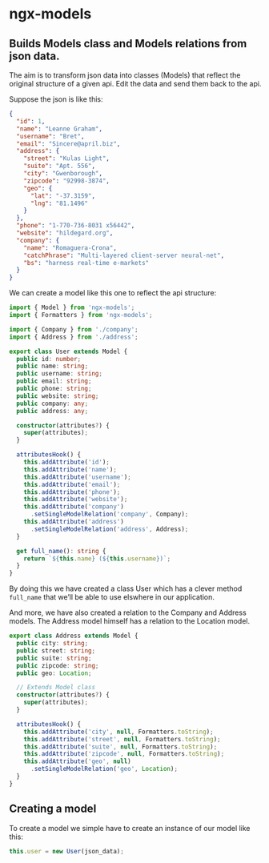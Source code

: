 # ngx-models

## Builds Models class and Models relations from json data.
The aim is to transform json data into classes (Models) that reflect the
original structure of a given api. Edit the data and send them back to the api.

Suppose the json is like this:

```json
{
  "id": 1,
  "name": "Leanne Graham",
  "username": "Bret",
  "email": "Sincere@april.biz",
  "address": {
    "street": "Kulas Light",
    "suite": "Apt. 556",
    "city": "Gwenborough",
    "zipcode": "92998-3874",
    "geo": {
      "lat": "-37.3159",
      "lng": "81.1496"
    }
  },
  "phone": "1-770-736-8031 x56442",
  "website": "hildegard.org",
  "company": {
    "name": "Romaguera-Crona",
    "catchPhrase": "Multi-layered client-server neural-net",
    "bs": "harness real-time e-markets"
  }
}
```

We can create a model like this one to reflect the api structure:

```typescript
import { Model } from 'ngx-models';
import { Formatters } from 'ngx-models';

import { Company } from './company';
import { Address } from './address';

export class User extends Model {
  public id: number;
  public name: string;
  public username: string;
  public email: string;
  public phone: string;
  public website: string;
  public company: any;
  public address: any;

  constructor(attributes?) {
    super(attributes);
  }

  attributesHook() {
    this.addAttribute('id');
    this.addAttribute('name');
    this.addAttribute('username');
    this.addAttribute('email');
    this.addAttribute('phone');
    this.addAttribute('website');
    this.addAttribute('company')
      .setSingleModelRelation('company', Company);
    this.addAttribute('address')
      .setSingleModelRelation('address', Address);
  }

  get full_name(): string {
    return `${this.name} (${this.username})`;
  }
}
```

By doing this we have created a class User which has a clever method `full_name`
that we’ll be able to use elswhere in our application.

And more, we have also created a relation to the Company and Address models. The
Address model himself has a relation to the Location model.

```typescript
export class Address extends Model {
  public city: string;
  public street: string;
  public suite: string;
  public zipcode: string;
  public geo: Location;

  // Extends Model class
  constructor(attributes?) {
    super(attributes);
  }

  attributesHook() {
    this.addAttribute('city', null, Formatters.toString);
    this.addAttribute('street', null, Formatters.toString);
    this.addAttribute('suite', null, Formatters.toString);
    this.addAttribute('zipcode', null, Formatters.toString);
    this.addAttribute('geo', null)
      .setSingleModelRelation('geo', Location);
  }
}
```

## Creating a model

To create a model we simple have to create an instance of our model like this:

```typescript
this.user = new User(json_data);
```


